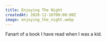 ```yaml
---
title: Enjoying The Night
createdAt: 2020-12-16T00:00:00Z
image: enjoying_the_night.webp
---
```

Fanart of a book I have read when I was a kid.
